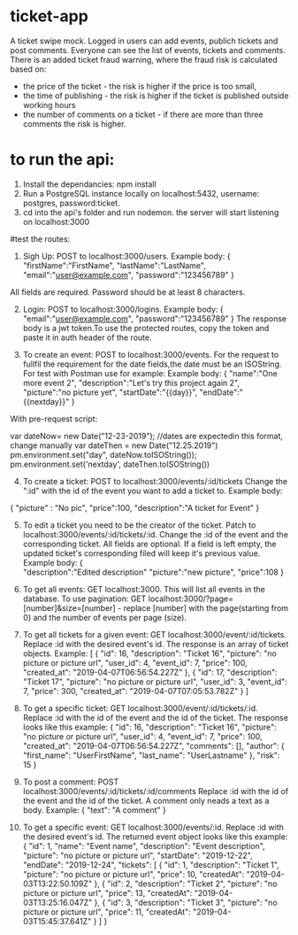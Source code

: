 # ticket-app

A ticket swipe mock. Logged in users can add events, publich tickets and post comments. 
Everyone can see the list of events, tickets and comments.
There is an added ticket fraud warning, where the fraud risk is calculated based on: 
  - the price of the ticket - the risk is higher if the price is too small,
  - the time of publishing - the risk is higher if the ticket is published outside working hours
  - the number of comments on a ticket - if there are more than three comments the risk is higher. 
 
# to run the api:

1. Install the dependancies: npm install
2. Run a PostgreSQL instance locally on localhost:5432, username: postgres, password:ticket. 
3. cd into the api's folder and run nodemon. the server will start listening on localhost:3000 

#test the routes:

1. Sigh Up: POST to localhost:3000/users. Example body:
 {
	"firstName":"FirstName",
	"lastName":"LastName",
	"email":"user@example.com",
	"password":"123456789"
 }

All fields are required. Password should be at least 8 characters.

2. Login: POST to localhost:3000/logins. Example body: 
 {
	"email":"user@example.com",
	"password":"123456789"
 }
 The response body is a jwt token.To use the protected routes, copy the token and paste it in auth header of the route.

3. To create an event: POST to localhost:3000/events. For the request to fullfil the requirement for the date fields,the date must be an ISOString.
For test with Postman use for example:
   Example body:
{
	"name":"One more event 2",
	"description":"Let's try this project again 2",
	"picture":"no picture yet",
	"startDate":"{{day}}",
	"endDate":"{{nextday}}"
}

With pre-request script:

var dateNow= new Date("12-23-2019"); //dates are expectedin this format, change manually
var dateThen = new Date("12.25.2019")
pm.environment.set("day", dateNow.toISOString());
pm.environment.set('nextday', dateThen.toISOString())

4. To create a ticket: POST to localhost:3000/events/:id/tickets  Change the ":id" with the id of the event you want to add a ticket to.
 Example body: 

{
	"picture" : "No pic",
	"price":100,
	"description":"A ticket for Event"
}

5. To edit a ticket you need to be the creator of the ticket. Patch to localhost:3000/events/:id/tickets/:id. 
Change the :id of the event and the corresponding ticket. All fields are optional. If a field is left empty, the updated ticket's corresponding filed will keep it's previous value. 
Example body: 
{	
	"description":"Edited description" 
	"picture":"new picture",
	"price":108
}

6. To get all events: GET localhost:3000. This will list all events in the database.
To use pagination: GET localhost:3000/?page=[number]&size=[number] - replace [number] with the page(starting from 0) and the number of events per page (size).

7. To get all tickets for a given event: GET localhost:3000/event/:id/tickets. Replace :id with the desired event's id.
The response is an array of ticket objects. Example:
[
    {
        "id": 16,
        "description": "Ticket 16",
        "picture": "no picture or picture url",
        "user_id": 4,
        "event_id": 7,
        "price": 100,
        "created_at": "2019-04-07T06:56:54.227Z"
    },
    {
        "id": 17,
        "description": "Ticket 17",
        "picture": "no picture or picture url",
        "user_id": 3,
        "event_id": 7,
        "price": 300,
        "created_at": "2019-04-07T07:05:53.782Z"
    }
]

8. To get a specific ticket: GET localhost:3000/event/:id/tickets/:id. Replace :id with the id of the event and the id of the ticket.
The response looks like this example:
{
    "id": 16,
    "description": "Ticket 16",
    "picture": "no picture or picture url",
    "user_id": 4,
    "event_id": 7,
    "price": 100,
    "created_at": "2019-04-07T06:56:54.227Z",
    "comments": [],
    "author": {
        "first_name": "UserFirstName",
        "last_name": "UserLastname"
    },
    "risk": 15
}

9. To post a comment: POST localhost:3000/events/:id/tickets/:id/comments Replace :id with the id of the event and the id of the ticket.
A comment only neads a text as a body. Example:
{
	"text": "A comment"
}

10. To get a specific event: GET localhost:3000/events/:id. Replace :id with the desired event's id.
The returned event object looks like this example:
{
    "id": 1,
    "name": "Event name",
    "description": "Event description",
    "picture": "no picture or picture url",
    "startDate": "2019-12-22",
    "endDate": "2019-12-24",
    "tickets": [
        {
            "id": 1,
            "description": "Ticket 1",
            "picture": "no picture or picture url",
            "price": 10,
            "createdAt": "2019-04-03T13:22:50.109Z"
        },
        {
            "id": 2,
            "description": "Ticket 2",
            "picture": "no picture or picture url",
            "price": 13,
            "createdAt": "2019-04-03T13:25:16.047Z"
        },
        {
            "id": 3,
            "description": "Ticket 3",
            "picture": "no picture or picture url",
            "price": 11,
            "createdAt": "2019-04-03T15:45:37.641Z"
        }
    ]
}
